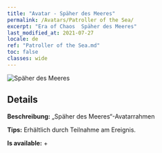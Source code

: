 ```yaml
---
title: "Avatar - Späher des Meeres"
permalink: /Avatars/Patroller of the Sea/
excerpt: "Era of Chaos  Späher des Meeres"
last_modified_at: 2021-07-27
locale: de
ref: "Patroller of the Sea.md"
toc: false
classes: wide
---
```

 ![Späher des Meeres](/images/a/avatarFrame_102.png)

## Details

 **Beschreibung:** „Späher des Meeres“-Avatarrahmen 

 **Tips:** Erhältlich durch Teilnahme am Ereignis. 

 **Is available:**  + 

